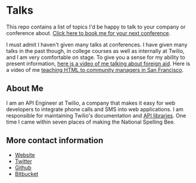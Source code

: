 # Talks

This repo contains a list of topics I'd be happy to talk to your company or
conference about. [Click here to book me for your next conference][mailto].

[mailto]: kev+talks@inburke.com

I must admit I haven't given many talks at conferences. I have given many
talks in the past though, in college courses as well as internally at Twilio,
and I am very comfortable on stage. To give you a sense for my ability
to present information, [here is a video of me talking about foreign aid][aid].
Here is a video of me [teaching HTML to community managers in San
Francisco][html].

[aid]: http://www.youtube.com/watch?v=sdMoE7mr9H0
[html]: http://www.youtube.com/watch?v=wcA_UxnBv60

## About Me

I am an API Engineer at Twilio, a company that makes it easy for web developers
to integrate phone calls and SMS into web applications. I am responsible for
maintaining Twilio's documentation and [API libraries][twilio-github]. One time
I came within seven places of making the National Spelling Bee.

## More contact information

* [Website][site]
* [Twitter][twitter]
* [Github][github]
* [Bitbucket][bitbucket]

[twilio-github]: https://github.com/twilio
[site]: http://kev.inburke.com
[twitter]: http://twitter.com/ekrubnivek
[github]: http://github.com/kevinburke
[bitbucket]: http://bitbucket.org/kevinburke

